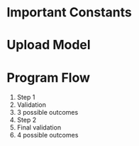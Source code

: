 # Important Constants

# Upload Model

# Program Flow
1. Step 1
  1. Validation 
  2. 3 possible outcomes
2. Step 2
  1. Final validation 
  2. 4 possible outcomes

# 
